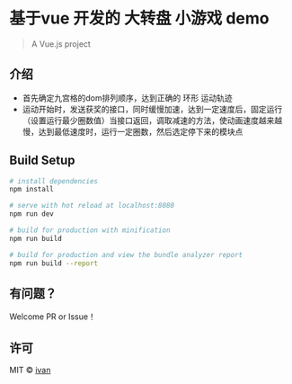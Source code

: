 # 基于vue 开发的 大转盘 小游戏 demo

> A Vue.js project

## 介绍

- 首先确定九宫格的dom排列顺序，达到正确的 环形 运动轨迹
- 运动开始时，发送获奖的接口，同时缓慢加速，达到一定速度后，固定运行（设置运行最少圈数值）当接口返回，调取减速的方法，使动画速度越来越慢，达到最低速度时，运行一定圈数，然后选定停下来的模块点


## Build Setup

``` bash
# install dependencies
npm install

# serve with hot reload at localhost:8080
npm run dev

# build for production with minification
npm run build

# build for production and view the bundle analyzer report
npm run build --report
```

## 有问题？

Welcome PR or Issue！


## 许可

MIT &copy; [ivan](https://github.com/ivanYF)
